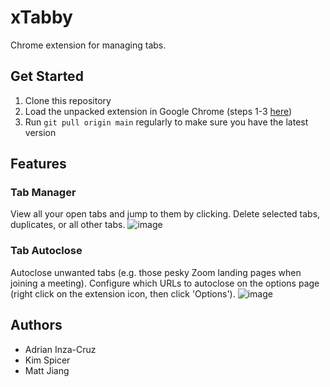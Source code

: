# xTabby

Chrome extension for managing tabs.

## Get Started

1. Clone this repository
2. Load the unpacked extension in Google Chrome (steps 1-3 [here](https://developer.chrome.com/docs/extensions/mv3/getstarted/#manifest))
3. Run `git pull origin main` regularly to make sure you have the latest version

## Features

### Tab Manager

View all your open tabs and jump to them by clicking. Delete selected tabs, duplicates, or all other tabs.
![image](https://user-images.githubusercontent.com/9983876/111062182-3ff7e380-845c-11eb-95ba-b74be1cd3bd3.png)

### Tab Autoclose

Autoclose unwanted tabs (e.g. those pesky Zoom landing pages when joining a meeting). Configure which URLs to autoclose on the options page (right click on the extension icon, then click 'Options').
![image](https://user-images.githubusercontent.com/9983876/111062291-daf0bd80-845c-11eb-8c91-5ba7f11dded2.png)

## Authors

- Adrian Inza-Cruz
- Kim Spicer
- Matt Jiang
